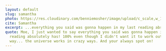 ```yaml
---
layout: default
slug: samantha
photo: https://res.cloudinary.com/benniemosher/image/upload/c_scale,w_1200/v1626834146/moniquemosher.com/aubreynicolephotography-2021/B24A5986_zsem11.jpg
cite: Samantha
excerpt: ...everything you said was gonna happen in my last reading absolutely has!
quote: Moe, I just wanted to say everything you said was gonna happen in my last
  reading absolutely has! 100% even though I didn't want it to work out that
  way... the universe works in crazy ways. And your always spot on!
---
```

